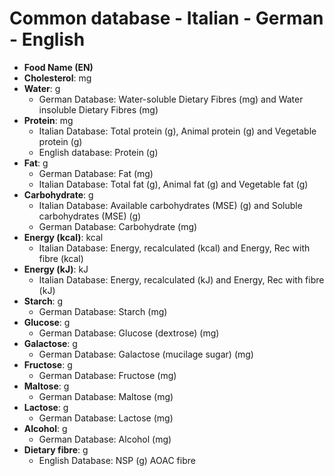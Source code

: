 # Common database - Italian - German - English

- **Food Name (EN)**
- **Cholesterol**: mg
- **Water**: g
  - German Database: Water-soluble Dietary Fibres (mg) and Water insoluble Dietary Fibres (mg)
- **Protein**: mg
  - Italian Database: Total protein (g), Animal protein (g) and Vegetable protein (g)
  - English database: Protein (g)
- **Fat**: g
  - German Database: Fat (mg)
  - Italian Database: Total fat (g), Animal fat (g) and Vegetable fat (g)
- **Carbohydrate**: g  
  - Italian Database: Available carbohydrates (MSE) (g) and Soluble carbohydrates (MSE) (g)
  - German Database: Carbohydrate (mg)
- **Energy (kcal)**: kcal
  - Italian Database: Energy, recalculated (kcal) and Energy, Rec with fibre (kcal)
- **Energy (kJ)**: kJ
  - Italian Database: Energy, recalculated (kJ) and Energy, Rec with fibre (kJ)
- **Starch**: g
  - German Database: Starch (mg)
- **Glucose**: g
  - German Database: Glucose (dextrose) (mg)
- **Galactose**: g
  - German Database: Galactose (mucilage sugar) (mg)
- **Fructose**: g
  - German Database: Fructose (mg)  
- **Maltose**: g
  - German Database: Maltose (mg)
- **Lactose**: g  
  - German Database: Lactose (mg)
- **Alcohol**: g
  - German Database: Alcohol (mg)
- **Dietary fibre**: g
  - English Database: NSP (g)	AOAC fibre
